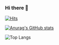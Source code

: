 ### Hi there 👋

<!--
**do-bby/do-bby** is a ✨ _special_ ✨ repository because its `README.md` (this file) appears on your GitHub profile.

Here are some ideas to get you started:

- 🔭 I’m currently working on ...
- 🌱 I’m currently learning ...
- 👯 I’m looking to collaborate on ...
- 🤔 I’m looking for help with ...
- 💬 Ask me about ...
- 📫 How to reach me: ...
- 😄 Pronouns: ...
- ⚡ Fun fact: ...
-->
[![Hits](https://hits.seeyoufarm.com/api/count/incr/badge.svg?url=https%3A%2F%2Fgithub.com%2Fdo-bby&count_bg=%23FFFFFF&title_bg=%23DC0404&icon=html5.svg&icon_color=%23FFFFFF&title=HTML&edge_flat=false)](https://hits.seeyoufarm.com)

[![Anurag's GitHub stats](https://github-readme-stats.vercel.app/api?username=do-bby)](https://github.com/anuraghazra/github-readme-stats)

![Top Langs](https://github-readme-stats.vercel.app/api/top-langs/?username=do-bby&layout=compact)
